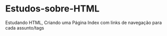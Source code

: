 # Estudos-sobre-HTML
Estudando HTML, Criando uma Página Index com links de navegação para cada assunto/tags
